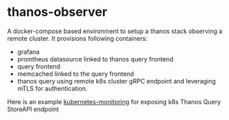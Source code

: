 # thanos-observer
A docker-compose based environment to setup a thanos stack observing a remote cluster.
It provisions following containers:
* grafana
* promtheus datasource linked to thanos query frontend
* query frontend
* memcached linked to the query frontend
* thanos query using remote k8s cluster gRPC endpoint and leveraging mTLS for authentication.

Here is an example [kubernetes-monitoring](https://github.com/nickytd/kubernetes-monitoring) for exposing k8s Thanos Query StoreAPI endpoint 
